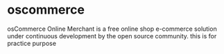 # oscommerce
osCommerce Online Merchant is a free online shop e-commerce solution under continuous development by the open source community.
this is for practice purpose
